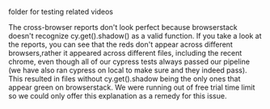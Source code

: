 folder for testing related videos

The cross-browser reports don't look perfect because browserstack doesn't recognize cy.get().shadow() as
a valid function. If you take a look at the reports, you can see that the reds don't appear across different browsers,rather it appeared across different files, including the recent chrome, even though all of our cypress tests always passed our pipeline (we have also ran cypress on local to make sure and they indeed pass). This resulted in files without cy.get().shadow being the only ones that appear green on browserstack. We were running out of free trial time limit so we could only offer this explanation as a remedy
for this issue.
